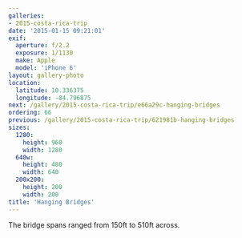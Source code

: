 ```yaml
---
galleries:
- 2015-costa-rica-trip
date: '2015-01-15 09:21:01'
exif:
  aperture: f/2.2
  exposure: 1/1130
  make: Apple
  model: 'iPhone 6'
layout: gallery-photo
location:
  latitude: 10.336375
  longitude: -84.796875
next: /gallery/2015-costa-rica-trip/e66a29c-hanging-bridges
ordering: 66
previous: /gallery/2015-costa-rica-trip/621981b-hanging-bridges
sizes:
  1280:
    height: 960
    width: 1280
  640w:
    height: 480
    width: 640
  200x200:
    height: 200
    width: 200
title: 'Hanging Bridges'
---
```


The bridge spans ranged from 150ft to 510ft across.
